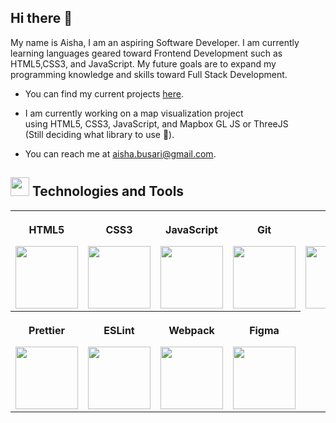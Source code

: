 ## Hi there 👋

My name is Aisha, I am an aspiring Software Developer. I am currently learning languages geared toward Frontend Development such as HTML5,CSS3, and JavaScript. My future goals are to expand my programming knowledge and skills toward Full Stack Development. 

* You can find my current projects [here](https://github.com/AishaBu?tab=repositories).

* I am currently working on a map visualization project<br>
using HTML5, CSS3, JavaScript, and Mapbox GL JS or ThreeJS<br>(Still deciding what library to use 🙂).

* You can reach me at aisha.busari@gmail.com.


 
 ## <img src="https://user-images.githubusercontent.com/69809494/209855504-549c87dc-b830-490e-a4db-7ea01b553a74.png" height="30"/> Technologies and Tools 
 
<table>
<tr>
  <th>
    <p align="top">HTML5</p>
    <img src="https://user-images.githubusercontent.com/69809494/209853521-53d883da-e97f-42c0-8e5b-89408d4847b3.png" height="100"/>
  </th>
<th>
  <p align="top">CSS3</p>
  <img src="https://user-images.githubusercontent.com/69809494/209853638-c3485b61-be79-42b4-802b-e7f15fdb1838.png" height="100"/>
  </th>
<th>
  <p align="top">JavaScript</p>
  <img src="https://user-images.githubusercontent.com/69809494/209853149-48a2db6a-f680-4a1c-b800-83a7cdb60bd5.png" height="100"/>
  </th>
  <th>
  <p align="top">Git</p>
  <img src="https://user-images.githubusercontent.com/69809494/209862073-c7c1d509-d349-46a1-b00c-a618be780cb3.png" height="100"/>
  </th>
   <th>
  <p align="top">Npm</p>
  <img src="https://user-images.githubusercontent.com/69809494/209862740-af9bc237-1db4-4735-a67d-ade2ba3e6a76.png" height="100"/>
  </th>
 </tr>
 
  <tr>
   <th>
  <p align="top">Prettier</p>
  <img src="https://user-images.githubusercontent.com/69809494/209865877-12a65699-b28e-444e-855a-c8e7c81e81b5.png" height="100"/>
  </th>
    <th>
  <p align="top">ESLint</p>
  <img src="https://user-images.githubusercontent.com/69809494/209866242-6898221e-5fc8-460f-97a4-1b7cae0e8859.png" height="100"/>
  </th>
   <th>
     <p align="top">Webpack</p>
  <img src="https://user-images.githubusercontent.com/69809494/209866495-91160793-328b-46d5-ab84-6038dc1c3b4f.png" height="100"/>
  </th>
   <th>
  <p align="top">Figma</p>
  <img src="https://user-images.githubusercontent.com/69809494/209864442-684f5cf6-17fc-4f84-b1b6-47d4abd67a23.png" height="100"/>
  </th>
</tr>
</table>





<!--
**AishaBu/AishaBu** is a ✨ _special_ ✨ repository because its `README.md` (this file) appears on your GitHub profile.

Here are some ideas to get you started:

- 🔭 I’m currently working on ...
- 🌱 I’m currently learning ...
- 👯 I’m looking to collaborate on ...
- 🤔 I’m looking for help with ...
- 💬 Ask me about ...
- 📫 How to reach me: ...
- 😄 Pronouns: ...
- ⚡ Fun fact: ...
-->
